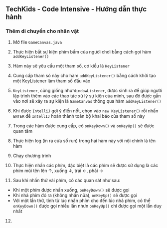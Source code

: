 ## TechKids - Code Intensive - Hướng dẫn thực hành
### Thêm di chuyển cho nhân vật

1. Mở file `GameCanvas.java`

2. Thực hiện bắt sự kiện phím bấm của người chơi bằng cách gọi hàm `addKeyListener()`

3. Hàm này sẽ yêu cầu một tham số, có kiểu là `KeyListener`

4. Cung cấp tham só này cho hàm `addKeyListener()` bằng cách khởi tạo một KeyListener làm tham số đầu vào

5. `KeyListener`, cũng giống như `WindowListener`, được sinh ra để giúp người lập trình thêm vào các thao tác xử lý sự kiện của mình, sau đó được gắn vào nơi sẽ xảy ra sự kiện là `GameCanvas` thông qua hàm `addKeyListener()`

6. Khi được `IntelliJ` gợi ý điền nốt, chọn vào `new KeyListener()` rồi nhấn `ENTER` để `IntellIJ` hoàn thành toàn bộ khai báo của tham số này

7. Trong các hàm được cung cấp, có `onKeyDown()` và `onKeyUp()` sẽ được quan tâm

8. Thực hiện log (in ra cửa sổ run) trong hai hàm này với nội chính là tên hàm

9. Chạy chương trình

10. Thực hiện nhấn các phím, đặc biệt là các phím sẽ được sử dụng là các phím mũi tên lên &uarr;, xuống &darr;, trái &larr;, phải &rarr;

11. Sau khi nhấn thử vài phím, có các quan sát như sau:
* Khi một phím được nhấn xuống, `onKeyDown()` sẽ được gọi
* Khi nhả phím đó ra (không nhấn nữa), `onKeyUp()` sẽ được gọi
* Với một lần thử, tính từ lúc nhấn phím cho đến lúc nhả phím, có thể `onKeyDown()` được gọi nhiều lần nhưn `onKeyUp()` chỉ được gọi một lần duy nhất

12. 